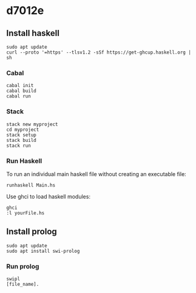 # d7012e

## Install haskell

```
sudo apt update
curl --proto '=https' --tlsv1.2 -sSf https://get-ghcup.haskell.org | sh
```

### Cabal

```
cabal init
cabal build
cabal run
```

### Stack

```
stack new myproject
cd myproject
stack setup
stack build
stack run
```

### Run Haskell

To run an individual main haskell file without creating an executable file:

```
runhaskell Main.hs
```

Use ghci to load haskell modules:

```
ghci
:l yourFile.hs
```

## Install prolog

```
sudo apt update
sudo apt install swi-prolog
```

### Run prolog

```
swipl
[file_name].
```
